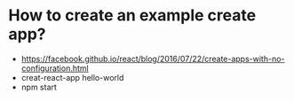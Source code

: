 # How to create an example create app?
+ https://facebook.github.io/react/blog/2016/07/22/create-apps-with-no-configuration.html
+ creat-react-app hello-world
+ npm start